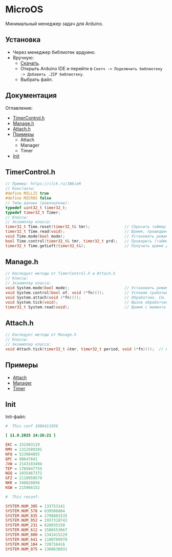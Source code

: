 # MicroOS
 Минимальный менеджер задач для Arduino.
## Установка
 - Через менеджер библиотек ардуино.
 - Вручную:
    - [Скачать](https://github.com/German-source/MicroOS/archive/refs/heads/main.zip).
    - Открыть Arduino IDE и перейти в ```Скетч -> Подключить библиотеку -> Добавить .ZIP библиотеку```.
    - Выбрать файл.
## Документация
 Оглавление:
 - [TimerControl.h](#timercontrolh)
 - [Manage.h](#manageh)
 - [Attach.h](#attachh)
 - [Примеры](#примеры)
    - Attach
    - Manager
    - Timer
 - [Init](#init)
## TimerControl.h
```c++
// Пример: https://clck.ru/3NbieR
// Константы:
#define MILLIS true
#define MICROS false
// Типы данных (равноценны):
typedef uint32_t timer32_t;
typedef timer32_t Timer;
// Классы:
// Экземпляр класса:
timer32_t Time.reset(timer32_t& tmr);               // Сбросить таймер
timer32_t Time.read(void);                          // Время, прошедшее с запуска программы
void Time.mode(bool mode);                          // Установить режим (MILLIS/MICROS)
bool Time.control(timer32_t& tmr, timer32_t prd);   // Проверить (таймер, период)
timer32_t Time.getLeft(timer32_t&);                 // Получить время до срабатывания
``` 
## Manage.h
```c++
// Наследует методы от TimerControl.h и Attach.h
// Классы:
// Экземпляр класса:
void System.mode(bool mode);                        // Установить режим (MILLIS/MICROS)
void System.control(bool of, void (*fn)());         // Условие срабатывания. См. https://clck.ru/3NbiAP
void System.attach(void (*fn)());                   // Обработчик. См. https://clck.ru/3NbiAP
void System.tick(void);                             // Вызов обработчика.
timer32_t System.read(void);                        // Время с момента запуска.
```
## Attach.h
```c++
// Наследует методы от Manage.h
// Классы:
// Экземпляр класса:
void Attach.tick(timer32_t &tmr, timer32_t period, void (*fn)());  // Функция-обрабогтчик для таймера.
```
## Примеры
 - [Attach](https://github.com/German-source/MicroOS/blob/main/examples/AttachExample/AttachExample.ino)
 - [Manager](https://github.com/German-source/MicroOS/blob/main/examples/ManagerExample/ManagerExample.ino)
 - [Timer](https://github.com/German-source/MicroOS/blob/main/examples/TimerExample/TimerExample.ino)
## Init
Init-файл:
```ini
#  This conf 1086411056

[ 11.8.2025 14:26:21 ]

EKC = 331503119
RMV = 1312589391
NFQ = 523984055
QPC = 98647841
JVW = 2143183494
TEP = 1765847755
NGQ = 1035467372
GFZ = 2118950579
NKR = 340828856
KGW = 215966152

#  This reconf:

SYSTEM.NUM_305 = 133753141
SYSTEM.NUM_578 = 639506884
SYSTEM.NUM_835 = 1796801535
SYSTEM.NUM_052 = 1937318742
SYSTEM.NUM_231 = 628035158
SYSTEM.NUM_612 = 1586553667
SYSTEM.NUM_800 = 1342415229
SYSTEM.NUM_641 = 1180709978
SYSTEM.NUM_104 = 728716416
SYSTEM.NUM_875 = 1368636031

```